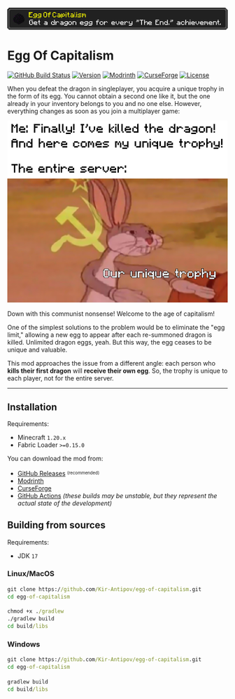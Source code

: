 ![Logo](media/logo.png)

# Egg Of Capitalism

[![GitHub Build Status](https://img.shields.io/github/actions/workflow/status/Kir-Antipov/egg-of-capitalism/build-artifacts.yml?style=flat&logo=github&cacheSeconds=3600)](https://github.com/Kir-Antipov/egg-of-capitalism/actions/workflows/build-artifacts.yml)
[![Version](https://img.shields.io/github/v/release/Kir-Antipov/egg-of-capitalism?sort=date&style=flat&label=version&cacheSeconds=3600)](https://github.com/Kir-Antipov/egg-of-capitalism/releases/latest)
[![Modrinth](https://img.shields.io/badge/dynamic/json?color=00AF5C&label=Modrinth&query=title&url=https://api.modrinth.com/v2/project/egg-of-capitalism&style=flat&cacheSeconds=3600&logo=modrinth)](https://modrinth.com/mod/egg-of-capitalism)
[![CurseForge](https://img.shields.io/badge/dynamic/json?color=F16436&label=CurseForge&query=title&url=https://api.cfwidget.com/490007&cacheSeconds=3600&logo=curseforge)](https://www.curseforge.com/minecraft/mc-mods/egg-of-capitalism)
[![License](https://img.shields.io/github/license/Kir-Antipov/egg-of-capitalism?style=flat&cacheSeconds=36000)](https://github.com/Kir-Antipov/egg-of-capitalism/blob/HEAD/LICENSE.md)

When you defeat the dragon in singleplayer, you acquire a unique trophy in the form of its egg. You cannot obtain a second one like it, but the one already in your inventory belongs to you and no one else. However, everything changes as soon as you join a multiplayer game:

![Our unique trophy](media/our.png)

Down with this communist nonsense! Welcome to the age of capitalism!

One of the simplest solutions to the problem would be to eliminate the "egg limit," allowing a new egg to appear after each re-summoned dragon is killed. Unlimited dragon eggs, yeah. But this way, the egg ceases to be unique and valuable.

This mod approaches the issue from a different angle: each person who **kills their first dragon** will **receive their own egg**. So, the trophy is unique to each player, not for the entire server.

----

## Installation

Requirements:
 - Minecraft `1.20.x`
 - Fabric Loader `>=0.15.0`

You can download the mod from:

 - [GitHub Releases](https://github.com/Kir-Antipov/egg-of-capitalism/releases/latest) <sup><sub>(recommended)</sub></sup>
 - [Modrinth](https://modrinth.com/mod/egg-of-capitalism)
 - [CurseForge](https://www.curseforge.com/minecraft/mc-mods/egg-of-capitalism)
 - [GitHub Actions](https://github.com/Kir-Antipov/egg-of-capitalism/actions/workflows/build-artifacts.yml) *(these builds may be unstable, but they represent the actual state of the development)*

## Building from sources

Requirements:
 - JDK `17`

### Linux/MacOS

```cmd
git clone https://github.com/Kir-Antipov/egg-of-capitalism.git
cd egg-of-capitalism

chmod +x ./gradlew
./gradlew build
cd build/libs
```
### Windows

```cmd
git clone https://github.com/Kir-Antipov/egg-of-capitalism.git
cd egg-of-capitalism

gradlew build
cd build/libs
```
